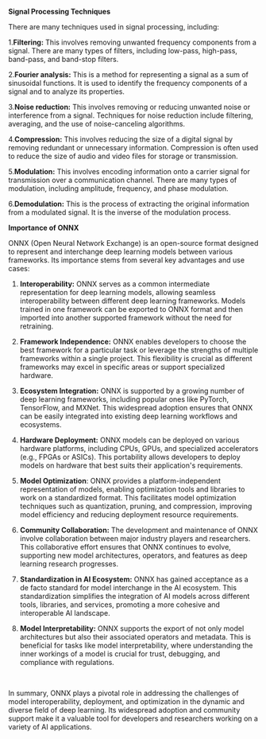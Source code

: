 **Signal Processing Techniques**
<br>

There are many techniques used in signal processing, including:
<br>

1.**Filtering:** This involves removing unwanted frequency components from a signal. There are many types of filters, including low-pass, high-pass, band-pass, and band-stop filters.

2.**Fourier analysis:** This is a method for representing a signal as a sum of sinusoidal functions. It is used to identify the frequency components of a signal and to analyze its properties.

3.**Noise reduction:** This involves removing or reducing unwanted noise or interference from a signal. Techniques for noise reduction include filtering, averaging, and the use of noise-canceling algorithms.

4.**Compression:** This involves reducing the size of a digital signal by removing redundant or unnecessary information. Compression is often used to reduce the size of audio and video files for storage or transmission.

5.**Modulation:** This involves encoding information onto a carrier signal for transmission over a communication channel. There are many types of modulation, including amplitude, frequency, and phase modulation.

6.**Demodulation:** This is the process of extracting the original information from a modulated signal. It is the inverse of the modulation process.
<br>

**Importance of ONNX**
<br>

ONNX (Open Neural Network Exchange) is an open-source format designed to represent and interchange deep learning models between various frameworks. Its importance stems from several key advantages and use cases:

1. **Interoperability:** ONNX serves as a common intermediate representation for deep learning models, allowing seamless interoperability between different deep learning frameworks. Models trained in one framework can be exported to ONNX format and then imported into another supported framework without the need for retraining.

2. **Framework Independence:** ONNX enables developers to choose the best framework for a particular task or leverage the strengths of multiple frameworks within a single project. This flexibility is crucial as different frameworks may excel in specific areas or support specialized hardware.

3. **Ecosystem Integration:** ONNX is supported by a growing number of deep learning frameworks, including popular ones like PyTorch, TensorFlow, and MXNet. This widespread adoption ensures that ONNX can be easily integrated into existing deep learning workflows and ecosystems.

4. **Hardware Deployment:** ONNX models can be deployed on various hardware platforms, including CPUs, GPUs, and specialized accelerators (e.g., FPGAs or ASICs). This portability allows developers to deploy models on hardware that best suits their application's requirements.

5. **Model Optimization**: ONNX provides a platform-independent representation of models, enabling optimization tools and libraries to work on a standardized format. This facilitates model optimization techniques such as quantization, pruning, and compression, improving model efficiency and reducing deployment resource requirements.

6. **Community Collaboration:** The development and maintenance of ONNX involve collaboration between major industry players and researchers. This collaborative effort ensures that ONNX continues to evolve, supporting new model architectures, operators, and features as deep learning research progresses.

7. **Standardization in AI Ecosystem:** ONNX has gained acceptance as a de facto standard for model interchange in the AI ecosystem. This standardization simplifies the integration of AI models across different tools, libraries, and services, promoting a more cohesive and interoperable AI landscape.

8. **Model Interpretability:** ONNX supports the export of not only model architectures but also their associated operators and metadata. This is beneficial for tasks like model interpretability, where understanding the inner workings of a model is crucial for trust, debugging, and compliance with regulations.
<br>

In summary, ONNX plays a pivotal role in addressing the challenges of model interoperability, deployment, and optimization in the dynamic and diverse field of deep learning. Its widespread adoption and community support make it a valuable tool for developers and researchers working on a variety of AI applications.
